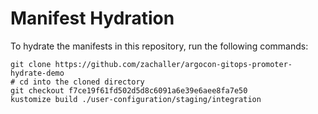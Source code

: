# Manifest Hydration

To hydrate the manifests in this repository, run the following commands:

```shell
git clone https://github.com/zachaller/argocon-gitops-promoter-hydrate-demo
# cd into the cloned directory
git checkout f7ce19f61fd502d5d8c6091a6e39e6aee8fa7e50
kustomize build ./user-configuration/staging/integration
```
